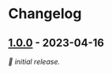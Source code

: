 # Changelog

## [1.0.0] - 2023-04-16

_🌱 initial release._

[1.0.0]: https://github.com/asphaltbuffet/tex-resume-template/releases/tag/v1.0.0

<!-- 
## [<version>] - <date>
### Changed 
### Added 
### Removed 
### Fixed 
-->
